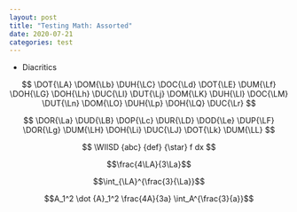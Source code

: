 ```yaml
---
layout: post
title: "Testing Math: Assorted"
date: 2020-07-21
categories: test
---
```


- Diacritics

$$
  \DOT{\LA} \DOM{\Lb} \DUH{\LC} \DOC{\Ld} \DOT{\LE} \DUM{\Lf} \DOH{\LG} \DOH{\Lh} \DUC{\LI}
  \DUT{\Lj} \DOM{\LK} \DUH{\Ll} \DOC{\LM} \DUT{\Ln} \DOM{\LO} \DUH{\Lp} \DOH{\LQ} \DUC{\Lr} $$

$$
  \DOR{\La} \DUD{\LB} \DOP{\Lc} \DUR{\LD} \DOD{\Le} \DUP{\LF}
  \DOR{\Lg} \DUM{\LH} \DOH{\Li} \DUC{\LJ} \DOT{\Lk} \DUM{\LL} $$


$$ \WIISD {abc} {def} {\star} f dx $$

$$\frac{4\LA}{3\La}$$

$$\int_{\LA}^{\frac{3}{\La}}$$

$$A_1^2 \dot {A}_1^2 \frac{4A}{3a} \int_A^{\frac{3}{a}}$$

<!--
$$\LA_1^2 \DOD{\LA}_1^2 \DUD{\LA}_1^2 \La \DOD{\La} \DUD{\La}$$
$$\LA_1^2 \DOT{\LA}_1^2 \DUT{\LA}_1^2 \La \DOT{\La} \DUT{\La}$$
$$\LA_1^2 \DOM{\LA}_1^2 \DUM{\LA}_1^2 \La \DOM{\La} \DUM{\La}$$
$$\LA_1^2 \DOR{\LA}_1^2 \DUR{\LA}_1^2 \La \DOR{\La} \DUR{\La}$$

$$\LA_1^2 \DOC{\LA}_1^2 \DUC{\LA}_1^2 \La \DOC{\La} \DUC{\La}$$
$$\LA_1^2 \DOH{\LA}_1^2 \DUH{\LA}_1^2 \La \DOH{\La} \DUH{\La}$$
$$\LA_1^2 \DOP{\LA}_1^2 \DUP{\LA}_1^2 \La \DOP{\La} \DUP{\La}$$

$$\Lg_1^2 \DOD{\Lg}_1^2 \DUD{\Lg}_1^2 \Lf \DOD{\Lf} \DUD{\Lf}$$
$$\Lg_1^2 \DOT{\Lg}_1^2 \DUT{\Lg}_1^2 \Lf \DOT{\Lf} \DUT{\Lf}$$
$$\Lg_1^2 \DOM{\Lg}_1^2 \DUM{\Lg}_1^2 \Lf \DOM{\Lf} \DUM{\Lf}$$
$$\Lg_1^2 \DOR{\Lg}_1^2 \DUR{\Lg}_1^2 \Lf \DOR{\Lf} \DUR{\Lf}$$

$$\Lg_1^2 \DOC{\Lg}_1^2 \DUC{\Lg}_1^2 \Lf \DOC{\Lf} \DUC{\Lf}$$
$$\Lg_1^2 \DOH{\Lg}_1^2 \DUH{\Lg}_1^2 \Lf \DOH{\Lf} \DUH{\Lf}$$
$$\Lg_1^2 \DOP{\Lg}_1^2 \DUP{\Lg}_1^2 \Lf \DOP{\Lf} \DUP{\Lf}$$
-->
